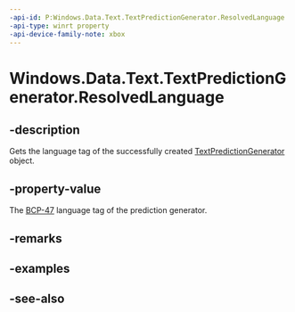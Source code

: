 ```yaml
---
-api-id: P:Windows.Data.Text.TextPredictionGenerator.ResolvedLanguage
-api-type: winrt property
-api-device-family-note: xbox
---
```


<!-- Property syntax
public string ResolvedLanguage { get; }
-->

# Windows.Data.Text.TextPredictionGenerator.ResolvedLanguage

## -description
Gets the language tag of the successfully created [TextPredictionGenerator](textpredictiongenerator.md) object.

## -property-value
The [BCP-47](http://tools.ietf.org/html/bcp47) language tag of the prediction generator.

## -remarks

## -examples

## -see-also
